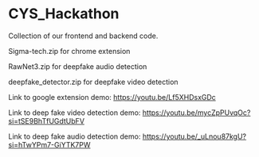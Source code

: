 # CYS_Hackathon

Collection of our frontend and backend code.

Sigma-tech.zip for chrome extension

RawNet3.zip for deepfake audio detection

deepfake_detector.zip for deepfake video detection

Link to google extension demo: https://youtu.be/Lf5XHDsxGDc

Link to deep fake video detection demo: https://youtu.be/mycZpPUvqOc?si=tSE9BhTfUGdtUbFV

Link to deep fake audio detection demo: https://youtu.be/_uLnou87kgU?si=hTwYPm7-GiYTK7PW
